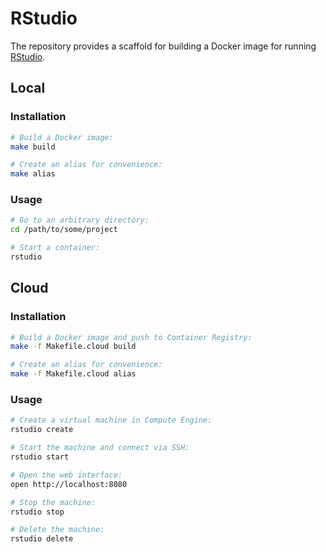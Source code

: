 # RStudio

The repository provides a scaffold for building a Docker image for running
[RStudio].

## Local

### Installation

```sh
# Build a Docker image:
make build

# Create an alias for convenience:
make alias
```

### Usage

```sh
# Go to an arbitrary directory:
cd /path/to/some/project

# Start a container:
rstudio
```

## Cloud

### Installation

```sh
# Build a Docker image and push to Container Registry:
make -f Makefile.cloud build

# Create an alias for convenience:
make -f Makefile.cloud alias
```

### Usage

```sh
# Create a virtual machine in Compute Engine:
rstudio create

# Start the machine and connect via SSH:
rstudio start

# Open the web interface:
open http://localhost:8080

# Stop the machine:
rstudio stop

# Delete the machine:
rstudio delete
```

[RStudio]: https://www.rstudio.com/
